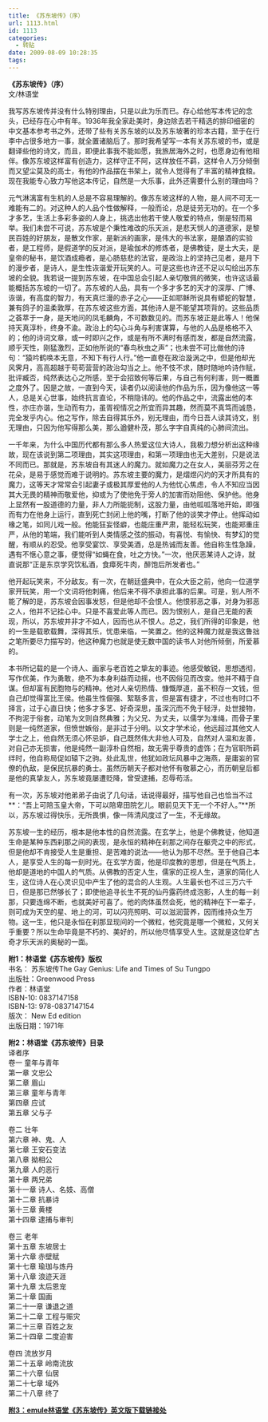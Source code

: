 ```yaml
---
title: 《苏东坡传》（序）
url: 1113.html
id: 1113
categories:
  - 转贴
date: 2009-08-09 10:28:35
tags:
---
```


**《苏东坡传》（序）**  
文/林语堂

  
我写苏东坡传并没有什么特别理由，只是以此为乐而已。存心给他写本传记的念头，已经存在心中有年。1936年我全家赴美时，身边除去若干精选的排印细密的中文基本参考书之外，还带了些有关苏东坡的以及苏东坡著的珍本古籍，至于在行李中占很多地方一事，就全置诸脑后了。那时我希望写一本有关苏东坡的书，或是翻译些他的诗文，而且，即便此事我不能如愿，我旅居海外之时，也愿身边有他相伴。像苏东坡这样富有创造力，这样守正不阿，这样放任不羁，这样令人万分倾倒而又望尘莫及的高士，有他的作品摆在书架上，就令人觉得有了丰富的精神食粮。现在我能专心致力写他这本传记，自然是一大乐事，此外还需要什么别的理由吗？  
  
元气淋漓富有生机的人总是不容易理解的。像苏东坡这样的人物，是人间不可无一难能有二的。对这种人的人品个性做解释，一般而论，总是徒劳无功的。在一个多才多艺，生活上多彩多姿的人身上，挑选出他若干使人敬爱的特点，倒是轻而易举。我们未尝不可说，苏东坡是个秉性难改的乐天派，是悲天悯人的道德家，是黎民百姓的好朋友，是散文作家，是新派的画家，是伟大的书法家，是酿酒的实验者，是工程师，是假道学的反对派，是瑜伽术的修炼者，是佛教徒，是士大夫，是皇帝的秘书，是饮酒成瘾者，是心肠慈悲的法官，是政治上的坚持己见者，是月下的漫步者，是诗人，是生性诙谐爱开玩笑的人。可是这些也许还不足以勾绘出苏东坡的全貌。我若说一提到苏东坡，在中国总会引起人亲切敬佩的微笑，也许这话最能概括苏东坡的一切了。苏东坡的人品，具有一个多才多艺的天才的深厚、广博、诙谐，有高度的智力，有天真烂漫的赤子之心——正如耶稣所说具有蟒蛇的智慧，兼有鸽子的温柔敦厚，在苏东坡这些方面，其他诗人是不能望其项背的。这些品质之荟萃于一身，是天地问的凤毛麟角，不可数数见的。而苏东坡正是此等人！他保持天真淳朴，终身不渝。政治上的勾心斗角与利害谋算，与他的人品是格格不入的；他的诗词文章，或一时即兴之作，或是有所不满时有感而发，都是自然流露，顺乎天性，刚猛激烈，正如他所说的“春鸟秋虫之声”；也未尝不可比做他的诗句：“猿吟鹤唤本无意，不知下有行人行。”他一直卷在政治漩涡之中，但是他却光风霁月，高高超越于苟苟营营的政治勾当之上。他不忮不求，随时随地吟诗作赋，批评臧否，纯然表达心之所感，至于会招致何等后果，与自己有何利害，则一概置之度外了。因是之故，一直到今天，读者仍以阅读他的作品为乐，因为像他这一等人，总是关心世事，始终抗言直论，不稍隐讳的。他的作品之中，流露出他的本性，亦庄亦谐，生动而有力，虽胥视情况之所宜而异其趣，然而莫不真笃而诚恳，完全发乎内心。他之写作，除去自得其乐外，别无理由，而今日吾人读其诗文，别无理由，只因为他写得那么美，那么遒健朴茂，那么字字自真纯的心肺间流出。  
  
一千年来，为什么中国历代都有那么多人热爱这位大诗人，我极力想分析出这种缘故，现在该说到第二项理由，其实这项理由，和第一项理由也无大差别，只是说法不同而已。那就是，苏东坡自有其迷人的魔力。就如魔力之在女人，美丽芬芳之在花朵，是易于感觉而难于说明的。苏东坡主要的魔力，是熠煜闪灼的天才所具有的魔力，这等天才常常会引起妻子或极其厚爱他的人为他忧心焦虑，令人不知应当因其大无畏的精神而敬爱他，抑或为了使他免于旁人的加害而劝阻他、保护他。他身上显然有一股道德的力量，非人力所能扼制，这股力量，由他呱呱落地开始，即强而有力在他身上运行，直到死亡封闭上他的嘴，打断了他的谈笑才停止。他挥动如椽之笔，如同儿戏一般。他能狂妄怪癖，也能庄重严肃，能轻松玩笑，也能郑重庄严，从他的笔端，我们能听到人类情感之弦的振动，有喜悦、有愉快、有梦幻的觉醒，有顺从的忍受。他享受宴饮、享受美酒，总是热诚而友善。他自称生性急躁，遇有不惬心意之事，便觉得“如蝇在食，吐之方快。”一次，他厌恶某诗人之诗，就直说那“正是东京学究饮私酒，食瘴死牛肉，醉饱后所发者也。”  
  
他开起玩笑来，不分敌友。有一次，在朝廷盛典中，在众大臣之前，他向一位道学家开玩笑，用一个文词将他刺痛，他后来不得不承担此事的后果。可是，别人所不能了解的是，苏东坡会因事发怒，但是他却不会恨人。他恨邪恶之事，对身为邪恶之人，他并不记挂心中。只是不喜爱此等人而已。因为恨别人，是自己无能的表现，所以，苏东坡并非才不如人，因而也从不恨人。总之，我们所得的印象是，他的一生是载歌载舞，深得其乐，忧患来临，一笑置之。他的这种魔力就是我这鲁拙之笔所要尽力描写的，他这种魔力也就是使无数中国的读书人对他所倾倒，所爱慕的。  
  
本书所记载的是一个诗人、画家与老百姓之挚友的事迹。他感受敏锐，思想透彻，写作优美，作为勇敢，绝不为本身利益而动摇，也不因俗见而改变。他并不精于自谋。但却富有民胞物与的精神。他对人亲切热情、慷慨厚道，虽不积存一文钱，但自己却觉得富比王侯。他虽生性倔强、絮聒多言，但是富有捷才，不过也有时口不择言，过于心直日快；他多才多艺、好奇深思，虽深沉而不免于轻浮，处世接物，不拘泥于俗套，动笔为文则自然典雅；为父兄、为丈夫，以儒学为准绳，而骨子里则是一纯然道家，但愤世嫉俗，是非过于分明。以文才学术论，他远超过其他文人学士之上，他自然无须心怀忌妒，自己既然伟大非他人可及，自然对人温和友善，对自己亦无损害，他是纯然一副淳朴自然相，故无需乎尊贵的虚饰；在为官职所羁绊时，他自称局促如辕下之驹。处此乱世，他犹如政坛风暴中之海燕，是庸妄的官僚的仇敌，是保民抗暴的勇士。虽然历朝天子都对他怀有敬慕之心，而历朝皇后都是他的真挚友人，苏东坡竟屡遭贬降，曾受逮捕，忍辱苟活。  
  
有一次，苏东坡对他弟弟子由说了几句话，话说得最好，描写他自己也恰当不过**：“吾上可陪玉皇大帝，下可以陪卑田院乞儿。眼前见天下无一个不好人。”**所以，苏东坡过得快乐，无所畏惧，像一阵清风度过了一生，不无缘故。  
  
苏东坡一生的经历，根本是他本性的自然流露。在玄学上，他是个佛教徒，他知道生命是某种东西刹那之间的表现，是永恒的精神在刹那之间存在躯壳之中的形式，但是他却不肯接受人生是重担、是苦难的说法——他认为那不尽然。至于他自己本人，是享受人生的每一刻时光。在玄学方面，他是印度教的思想，但是在气质上，他却是道地的中国人的气质。从佛教的否定人生，儒家的正视人生，道家的简化人生，这位诗人在心灵识见中产生了他的混合的人生观。人生最长也不过三万六千日，但是那已然够长了；即使他追寻长生不死的仙丹露药终成泡影，人生的每一刹那，只要连绵不断，也就美好可喜了。他的肉体虽然会死，他的精神在下一辈子，则可成为天空的星、地上的河，可以闪亮照明、可以滋润营养，因而维持众生万物。这一生，他只是永恒在刹那显现间的一个微粒，他究竟是哪一个微粒，又何关乎重要？所以生命毕竟是不朽的、美好的，所以他尽情享受人生。这就是这位旷古奇才乐天派的奥秘的一面。  
  
**附1：林语堂《苏东坡传》版权**  
书名： 苏东坡传The Gay Genius: Life and Times of Su Tungpo  
出版社：Greenwood Press  
作者：林语堂  
ISBN-10: 0837147158  
ISBN-13: 978-0837147154  
版次： New Ed edition  
出版日期：1971年  
  
**附2：林语堂《苏东坡传》目录**  
译者序  
卷一 童年与青年  
第一章 文忠公  
第二章 眉山  
第三章 童年与青年  
第四章 应试  
第五章 父与子  
  
卷二 壮年  
第六章 神、鬼、人  
第七章 王安石变法  
第八章 拗相公  
第九章 人的恶行  
第十章 两兄弟  
第十一章 诗人、名妓、高僧  
第十二章 抗暴诗  
第十三章 黄楼  
第十四章 逮捕与审判  
  
卷三 老年  
第十五章 东坡居士  
第十六章 赤壁赋  
第十七章 瑜珈与炼丹  
第十八章 浪迹天涯  
第十九章 太后恩宠  
第二十章 国画  
第二十一章 谦退之道  
第二十二章 工程与赈灾  
第二十三章 百姓之友  
第二十四章 二度迫害  
  
卷四 流放岁月  
第二十五章 岭南流放  
第二十六章 仙居  
第二十七章 域外  
第二十八章 终了  
  
**[附3：emule林语堂《苏东坡传》英文版下载链接处](http://www.verycd.com/topics/215671/)**